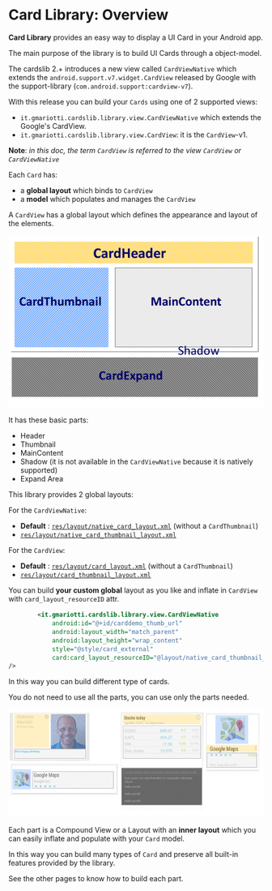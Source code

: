 # Card Library: Overview

**Card Library** provides an easy way to display a UI Card in your Android app.

The main purpose of the library is to build UI Cards through a object-model.

The cardslib 2.+ introduces a new view called `CardViewNative` which extends the `android.support.v7.widget.CardView` released by Google with the support-library
 (`com.android.support:cardview-v7`). 

With this release you can build your `Cards` using one of 2 supported views:
* `it.gmariotti.cardslib.library.view.CardViewNative` which extends the Google's CardView.
* `it.gmariotti.cardslib.library.view.CardView`: it is the `CardView`-v1. 

**Note**: *in this doc, the term `CardView` is referred to the view `CardView` or `CardViewNative`*


Each `Card` has:

* a **global layout** which binds to `CardView` 
* a **model** which populates and manages the `CardView` 


A `CardView` has a global layout which defines the appearance and layout of the elements.

![Screen](/demo/images/model.png)

It has these basic parts:

* Header
* Thumbnail
* MainContent
* Shadow (it is not available in the `CardViewNative` because it is natively supported)
* Expand Area

This library provides 2 global layouts:

For the `CardViewNative`:
* **Default** : [`res/layout/native_card_layout.xml`](/library-core/src/main/res/layout/native_card_layout.xml) (without a `CardThumbnail`)  
* [`res/layout/native_card_thumbnail_layout.xml`](/library-core/src/main/res/layout/native_card_thumbnail_layout.xml) 

For the `CardView`:
* **Default** : [`res/layout/card_layout.xml`](/library-core/src/main/res/layout/card_layout.xml) (without a `CardThumbnail`) 
* [`res/layout/card_thumbnail_layout.xml`](/library-core/src/main/res/layout/ard_thumbnail_layout.xml)



You can build **your custom global** layout as you like and inflate in `CardView` with `card_layout_resourceID` attr.

 ``` xml
         <it.gmariotti.cardslib.library.view.CardViewNative
             android:id="@+id/carddemo_thumb_url"
             android:layout_width="match_parent"
             android:layout_height="wrap_content"  
             style="@style/card_external"
             card:card_layout_resourceID="@layout/native_card_thumbnail_layout"
/>
 ```

In this way you can build different type of cards.

You do not need to use all the parts, you can use only the parts needed.

![Screen](/demo/images/model/mexample.png)


Each part is a Compound View or a Layout with an **inner layout** which you can easily inflate and populate with your `Card` model.

In this way you can build many types of `Card` and preserve all built-in features provided by the library.

See the other pages to know how to build each part.

